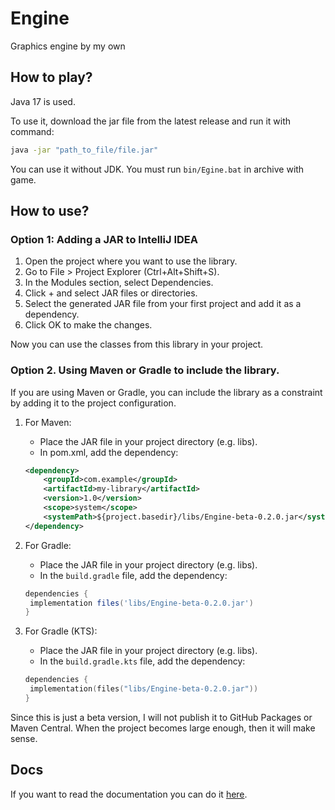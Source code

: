 # Engine
Graphics engine by my own

## How to play?

Java 17 is used.

To use it, download the jar file from the latest release and run it with command:

```bash
java -jar "path_to_file/file.jar"
```

You can use it without JDK. You must run `bin/Egine.bat` in archive with game.

## How to use?

### Option 1: Adding a JAR to IntelliJ IDEA

1. Open the project where you want to use the library.
2. Go to File > Project Explorer (Ctrl+Alt+Shift+S).
3. In the Modules section, select Dependencies.
4. Click + and select JAR files or directories.
5. Select the generated JAR file from your first project and add it as a dependency.
6. Click OK to make the changes.

Now you can use the classes from this library in your project.

### Option 2. Using Maven or Gradle to include the library.

If you are using Maven or Gradle, you can include the library as a constraint by adding it to the project configuration.

1. For Maven:
    * Place the JAR file in your project directory (e.g. libs).
    * In pom.xml, add the dependency:
    ```xml
    <dependency>
        <groupId>com.example</groupId>
        <artifactId>my-library</artifactId>
        <version>1.0</version>
        <scope>system</scope>
        <systemPath>${project.basedir}/libs/Engine-beta-0.2.0.jar</systemPath>
    </dependency>
    ```

2. For Gradle:
   * Place the JAR file in your project directory (e.g. libs).
   * In the `build.gradle` file, add the dependency:
   ```gradle
   dependencies {
    implementation files('libs/Engine-beta-0.2.0.jar')
   }
   ```

3. For Gradle (KTS):
   * Place the JAR file in your project directory (e.g. libs).
   * In the `build.gradle.kts` file, add the dependency:
   ```kotlin
   dependencies {
    implementation(files("libs/Engine-beta-0.2.0.jar"))
   }
   ```

Since this is just a beta version, I will not publish it to GitHub Packages or Maven Central. When the project becomes large enough, then it will make sense.

## Docs

If you want to read the documentation you can do it [here](https://regsirius06.github.io/Engine/).
